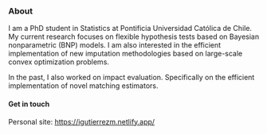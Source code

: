 ### About

I am a PhD student in Statistics at Pontificia Universidad Católica de Chile. My current research focuses on flexible hypothesis tests based on Bayesian nonparametric (BNP) models. I am also interested in the efficient implementation of new imputation methodologies based on large-scale convex optimization problems.

In the past, I also worked on impact evaluation. Specifically on the efficient implementation of novel matching estimators.

#### Get in touch

Personal site: https://igutierrezm.netlify.app/
